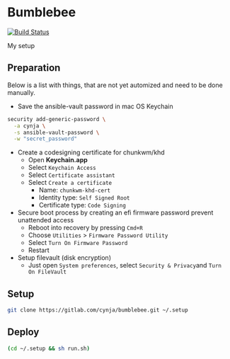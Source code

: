 # Bumblebee
[![Build Status](https://travis-ci.com/cynja/bumblebee.svg?token=qsq6ipkGdWY8noRaZ81h&branch=master)](https://travis-ci.com/cynja/bumblebee)

My setup

## Preparation
Below is a list with things, that are not yet automized and need to be done manually.

- Save the ansible-vault password in mac OS Keychain
```bash
security add-generic-password \
  -a cynja \
  -s ansible-vault-password \
  -w "secret_password"
```
- Create a codesigning certificate for chunkwm/khd
  - Open **Keychain.app**
  - Select `Keychain Access`
  - Select `Certificate assistant`
  - Select `Create a certificate`
    - Name: `chunkwm-khd-cert`
    - Identity type: `Self Signed Root`
    - Certificate type: `Code Signing`
- Secure boot process by creating an efi firmware password prevent unattended access
  - Reboot into recovery by pressing `Cmd+R`
  - Choose `Utilities` > `Firmware Password Utility`
  - Select `Turn On Firmware Password`
  - Restart
- Setup filevault (disk encryption)
  - Just open `System preferences`, select `Security & Privacy`and `Turn On FileVault`

## Setup
```bash
git clone https://gitlab.com/cynja/bumblebee.git ~/.setup
```

## Deploy
```bash
(cd ~/.setup && sh run.sh)
```

